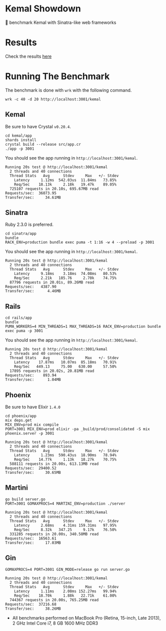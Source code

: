 # Kemal Showdown

:horse_racing: benchmark Kemal with Sinatra-like web frameworks

# Results

Check the results <a href="https://plot.ly/~jasdeepsingh/1/" target="_blank">here</a>

# Running The Benchmark

The benchmark is done with `wrk` with the following command.

`wrk -c 40 -d 20 http://localhost:3001/kemal`

## Kemal

Be sure to have Crystal `v0.20.4`.

```
cd kemal/app
shards install
crystal build --release src/app.cr
./app -p 3001
```

You should see the app running in `http://localhost:3001/kemal`.

```
Running 20s test @ http://localhost:3001/kemal
  2 threads and 40 connections
  Thread Stats   Avg      Stdev     Max   +/- Stdev
    Latency     1.12ms  542.03us  11.84ms   73.85%
    Req/Sec    18.13k     2.18k   19.47k    89.05%
  725107 requests in 20.10s, 695.67MB read
Requests/sec:  36073.95
Transfer/sec:     34.61MB
```

## Sinatra

Ruby 2.3.0 is preferred.

```
cd sinatra/app
bundle
RACK_ENV=production bundle exec puma -t 1:16 -w 4 --preload -p 3001
```

You should see the app running in `http://localhost:3001/kemal`.

```
Running 20s test @ http://localhost:3001/kemal
  2 threads and 40 connections
  Thread Stats   Avg      Stdev     Max   +/- Stdev
    Latency     9.18ms    3.18ms  74.08ms   80.53%
    Req/Sec     2.21k   185.76     2.70k    74.75%
  87796 requests in 20.01s, 89.26MB read
Requests/sec:   4387.90
Transfer/sec:      4.46MB
```

## Rails

```
cd rails/app
bundle
PUMA_WORKERS=4 MIN_THREADS=1 MAX_THREADS=16 RACK_ENV=production bundle exec puma -p 3001
```

You should see the app running in `http://localhost:3001/kemal`.

```
Running 20s test @ http://localhost:3001/kemal
  2 threads and 40 connections
  Thread Stats   Avg      Stdev     Max   +/- Stdev
    Latency    17.87ms   10.07ms  85.18ms   70.91%
    Req/Sec   449.13     75.00   630.00     57.50%
  17895 requests in 20.02s, 20.81MB read
Requests/sec:    893.94
Transfer/sec:      1.04MB
```

## Phoenix

Be sure to have Elixir `1.4.0`

```
cd phoenix/app
mix deps.get
MIX_ENV=prod mix compile
PORT=3001 MIX_ENV=prod elixir -pa _build/prod/consolidated -S mix phoenix.server -p 3001
```

```
Running 20s test @ http://localhost:3001/kemal
  2 threads and 40 connections
  Thread Stats   Avg      Stdev     Max   +/- Stdev
    Latency     1.23ms  590.43us  18.90ms   78.94%
    Req/Sec    14.77k     1.13k   18.27k    70.75%
  588111 requests in 20.00s, 613.13MB read
Requests/sec:  29400.52
Transfer/sec:     30.65MB
```

## Martini

```
go build server.go
PORT=3001 GOMAXPROCS=4 MARTINI_ENV=production ./server
```

```
Running 20s test @ http://localhost:3001/kemal
  2 threads and 40 connections
  Thread Stats   Avg      Stdev     Max   +/- Stdev
    Latency     2.68ms    4.31ms 159.31ms   97.95%
    Req/Sec     8.32k   347.25     9.17k    76.50%
  331285 requests in 20.00s, 340.58MB read
Requests/sec:  16563.61
Transfer/sec:     17.03MB
```

## Gin

```
GOMAXPROCS=4 PORT=3001 GIN_MODE=release go run server.go
```

```
Running 20s test @ http://localhost:3001/kemal
  2 threads and 40 connections
  Thread Stats   Avg      Stdev     Max   +/- Stdev
    Latency     1.11ms    2.08ms 152.27ms   99.94%
    Req/Sec    18.70k     1.88k   22.71k    61.00%
  744367 requests in 20.00s, 765.25MB read
Requests/sec:  37216.68
Transfer/sec:     38.26MB
```

- All benchmarks performed on MacBook Pro (Retina, 15-inch, Late 2013), 2 GHz Intel Core i7, 8 GB 1600 MHz DDR3